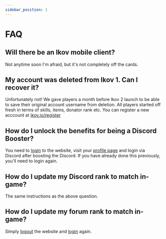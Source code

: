 ```yaml
---
sidebar_position: 1
---
```

# FAQ

## Will there be an Ikov mobile client?
Not anytime soon I'm afraid, but it's not completely off the cards.

## My account was deleted from Ikov 1. Can I recover it?
Unfortunately not! We gave players a month before Ikov 2 launch to be able to save their original account username from deletion. All players started off fresh in terms of skills, items, donator rank etc. You can register a new acccount at [ikov.io/register](https://ikov.io/register)

## How do I unlock the benefits for being a Discord Booster?
You need to [login](https://ikov.io/login) to the website, visit your [profile page](https://ikov.io/profile) and login via Discord after boosting the Discord. If you have already done this previously, you'll need to login again.

## How do I update my Discord rank to match in-game?
The same instructions as the above question.

## How do I update my forum rank to match in-game?
Simply [logout](https://ikov.io/logout) the website and [login](https://ikov.io/login) again.
